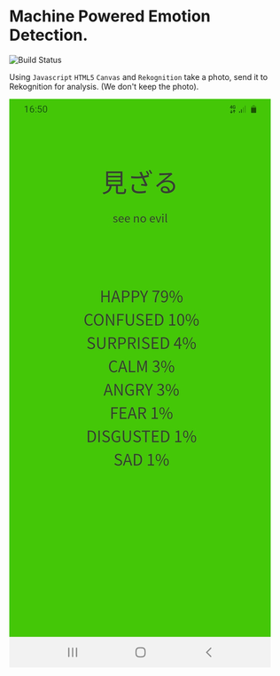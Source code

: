 Machine Powered Emotion Detection.
===================



![Build Status](https://codebuild.ap-southeast-2.amazonaws.com/badges?uuid=eyJlbmNyeXB0ZWREYXRhIjoiemVjcWU0KzAycWN4MW41Q0k2bkZaNWRLNjRhamNjckRpTGpwYWJhdXFPWSthZDlaVUFkaFZXZXE0K0svakU4TFk4T01tdUtLS1ZWdGNvY1E2TVArWUo4PSIsIml2UGFyYW1ldGVyU3BlYyI6InlaWXdKL21IZFBoSmEvNjEiLCJtYXRlcmlhbFNldFNlcmlhbCI6MX0%3D&branch=master)



Using `Javascript` `HTML5` `Canvas` and `Rekognition` take a photo, send it to Rekognition for analysis.  (We don't keep the photo).


  
![example](example.jpg)


